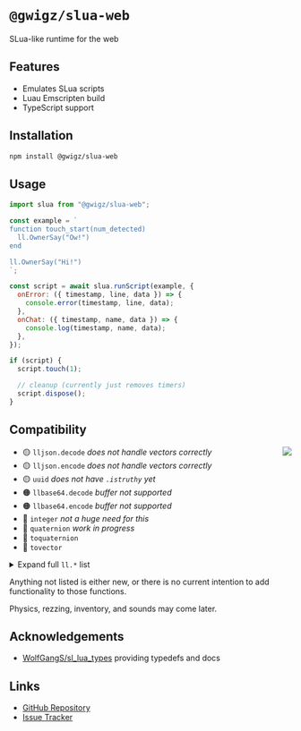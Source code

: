 # `@gwigz/slua-web`

SLua-like runtime for the web

## Features

- Emulates SLua scripts
- Luau Emscripten build
- TypeScript support

## Installation

```bash
npm install @gwigz/slua-web
```

## Usage

```js
import slua from "@gwigz/slua-web";

const example = `
function touch_start(num_detected)
  ll.OwnerSay("Ow!")
end

ll.OwnerSay("Hi!")
`;

const script = await slua.runScript(example, {
  onError: ({ timestamp, line, data }) => {
    console.error(timestamp, line, data);
  },
  onChat: ({ timestamp, name, data }) => {
    console.log(timestamp, name, data);
  },
});

if (script) {
  script.touch(1);

  // cleanup (currently just removes timers)
  script.dispose();
}
```

## Compatibility

<img align="right" src="https://progress-bar.xyz/40/?width=200&color=e1a650" />

- 🟡 `lljson.decode` _does not handle vectors correctly_
- 🟡 `lljson.encode` _does not handle vectors correctly_
- 🟡 `uuid` _does not have `.istruthy` yet_
- 🟠 `llbase64.decode` _buffer not supported_
- 🟠 `llbase64.encode` _buffer not supported_
- 🔴 `integer` _not a huge need for this_
- 🔴 `quaternion` _work in progress_
- 🔴 `toquaternion`
- 🔴 `tovector`

<details>
  <summary>Expand full <code>ll.*</code> list</summary><br />

- 🟢 `ll.Abs` _not tested_
- 🟢 `ll.Acos` _not tested_
- 🟢 `ll.Asin` _not tested_
- 🟢 `ll.Atan2` _not tested_
- 🟢 `ll.Base64ToInteger` _not tested_
- 🟢 `ll.Base64ToString` _not tested_
- 🟢 `ll.Ceil` _not tested_
- 🟢 `ll.Char` _not tested_
- 🟢 `ll.Cos` _not tested_
- 🟢 `ll.DetectedKey`
- 🟢 `ll.DetectedLinkNumber`
- 🟢 `ll.DetectedName`
- 🟢 `ll.DetectedOwner`
- 🟢 `ll.DetectedPos`
- 🟢 `ll.DetectedRezzer`
- 🟢 `ll.DetectedType`
- 🟢 `ll.DetectedVel`
- 🟢 `ll.Die`
- 🟢 `ll.DumpList2String` _not tested_
- 🟢 `ll.EscapeURL` _not tested_
- 🟢 `ll.Fabs` _not tested_
- 🟢 `ll.Floor` _not tested_
- 🟢 `ll.Frand` _not tested_
- 🟢 `ll.GenerateKey` _not tested_
- 🟢 `ll.GetAndResetTime` _not tested_
- 🟢 `ll.GetColor` _not tested_
- 🟢 `ll.GetCreator`
- 🟢 `ll.GetDate` _not tested_
- 🟢 `ll.GetDisplayName` _only works for owner_
- 🟢 `ll.GetEnergy` _always returns `1`_
- 🟢 `ll.GetGMTclock` _not tested_
- 🟢 `ll.GetKey`
- 🟢 `ll.GetLinkKey` _only works for `0`_
- 🟢 `ll.GetLinkName` _only works for `0`_
- 🟢 `ll.GetLinkNumber`
- 🟢 `ll.GetLinkNumberOfSides` _only works for `0`_
- 🟢 `ll.GetListLength` _not tested_
- 🟢 `ll.GetLocalPos`
- 🟢 `ll.GetNumberOfPrims`
- 🟢 `ll.GetNumberOfSides`
- 🟢 `ll.GetObjectDesc`
- 🟢 `ll.GetObjectLinkKey` _not tested_
- 🟢 `ll.GetObjectName`
- 🟢 `ll.GetObjectPermMask` _always returns `PERM_ALL`_
- 🟢 `ll.GetObjectPrimCount`
- 🟢 `ll.GetOwner`
- 🟢 `ll.GetOwnerKey`
- 🟢 `ll.GetPos`
- 🟢 `ll.GetRegionFPS` _always returns `45`_
- 🟢 `ll.GetRegionName`
- 🟢 `ll.GetRegionTimeDilation` _always returns `1`_
- 🟢 `ll.GetRootPosition`
- 🟢 `ll.GetScale`
- 🟢 `ll.GetScriptName`
- 🟢 `ll.GetScriptState`
- 🟢 `ll.GetSimulatorHostname`
- 🟢 `ll.GetStartParameter`
- 🟢 `ll.GetStartString`
- 🟢 `ll.GetSubString` _not passing all tests_
- 🟢 `ll.GetTime`
- 🟢 `ll.GetTimestamp` _not tested_
- 🟢 `ll.GetUnixTime`
- 🟢 `ll.GetUsername`
- 🟢 `ll.GetWallclock` _not tested_
- 🟢 `ll.InstantMessage`
- 🟢 `ll.Key2Name` _only works for owner_
- 🟢 `ll.LinksetDataAvailable`
- 🟢 `ll.LinksetDataCountKeys`
- 🟢 `ll.LinksetDataDelete`
- 🟢 `ll.LinksetDataDeleteProtected`
- 🟢 `ll.LinksetDataListKeys`
- 🟢 `ll.LinksetDataRead` _not tested_
- 🟢 `ll.LinksetDataReadProtected` _not tested_
- 🟢 `ll.LinksetDataReset`
- 🟢 `ll.LinksetDataWrite` _not tested_
- 🟢 `ll.LinksetDataWriteProtected` _not tested_
- 🟢 `ll.List2CSV` _not tested_
- 🟢 `ll.List2Float` _not tested_
- 🟢 `ll.List2Integer` _not tested_
- 🟢 `ll.List2String` _not tested_
- 🟢 `ll.Log` _not tested_
- 🟢 `ll.Log10` _not tested_
- 🟢 `ll.ModPow` _not tested_
- 🟢 `ll.Name2Key` _only works for owner_
- 🟢 `ll.OverMyLand` _always return `true`_
- 🟢 `ll.OwnerSay`
- 🟢 `ll.Pow` _not tested_
- 🟢 `ll.RegionSay`
- 🟢 `ll.RegionSayTo`
- 🟢 `ll.ResetScript`
- 🟢 `ll.ResetTime`
- 🟢 `ll.Round` _not tested_
- 🟢 `ll.Say`
- 🟢 `ll.SetAlpha`
- 🟢 `ll.SetColor`
- 🟢 `ll.SetLinkAlpha`
- 🟢 `ll.SetLinkColor`
- 🟢 `ll.SetObjectDesc` _not tested, not limited_
- 🟢 `ll.SetObjectName` _not tested, not limited_
- 🟢 `ll.SetPos`
- 🟢 `ll.SetRegionPos`
- 🟢 `ll.SetScale`
- 🟢 `ll.SetTimerEvent`
- 🟢 `ll.Shout`
- 🟢 `ll.Sin` _not tested_
- 🟢 `ll.Sqrt` _not tested_
- 🟢 `ll.StringLength` _not tested_
- 🟢 `ll.StringToBase64` _not tested_
- 🟢 `ll.StringTrim`
- 🟢 `ll.Tan` _not tested_
- 🟢 `ll.ToLower` _not tested_
- 🟢 `ll.ToUpper` _not tested_
- 🟢 `ll.VecDist` _not tested_
- 🟢 `ll.VecMag` _not tested_
- 🟢 `ll.VecNorm` _not tested_
- 🟢 `ll.Whisper`
- 🟡 `ll.Ord` _needs testing, probably wrong_
- 🔴 `ll.AngleBetween`
- 🔴 `ll.Axes2Rot`
- 🔴 `ll.AxisAngle2Rot`
- 🔴 `ll.ComputeHash`
- 🔴 `ll.CreateKeyValue`
- 🔴 `ll.CSV2List`
- 🔴 `ll.DataSizeKeyValue`
- 🔴 `ll.DeleteKeyValue`
- 🔴 `ll.DeleteSubList`
- 🔴 `ll.DeleteSubString`
- 🔴 `ll.DetectedGrab`
- 🔴 `ll.DetectedGroup`
- 🔴 `ll.DetectedRot`
- 🔴 `ll.DetectedTouchBinormal`
- 🔴 `ll.DetectedTouchFace`
- 🔴 `ll.DetectedTouchNormal`
- 🔴 `ll.DetectedTouchPos`
- 🔴 `ll.DetectedTouchST`
- 🔴 `ll.DetectedTouchUV`
- 🔴 `ll.Dialog`
- 🔴 `ll.Euler2Rot`
- 🔴 `ll.FindNotecardTextCount`
- 🔴 `ll.FindNotecardTextSync`
- 🔴 `ll.GetAlpha`
- 🔴 `ll.GetBoundingBox`
- 🔴 `ll.GetCameraAspect`
- 🔴 `ll.GetCameraFOV`
- 🔴 `ll.GetCameraPos`
- 🔴 `ll.GetCameraRot`
- 🔴 `ll.GetCenterOfMass`
- 🔴 `ll.GetEnv`
- 🔴 `ll.GetGeometricCenter`
- 🔴 `ll.GetLinkPrimitiveParams`
- 🔴 `ll.GetListEntryType`
- 🔴 `ll.GetLocalRot`
- 🔴 `ll.GetMass`
- 🔴 `ll.GetMassMKS`
- 🔴 `ll.GetMaxScaleFactor`
- 🔴 `ll.GetMinScaleFactor`
- 🔴 `ll.GetMoonDirection`
- 🔴 `ll.GetMoonRotation`
- 🔴 `ll.GetNotecardLine`
- 🔴 `ll.GetNotecardLineSync`
- 🔴 `ll.GetNumberOfNotecardLines`
- 🔴 `ll.GetObjectDetails`
- 🔴 `ll.GetObjectMass`
- 🔴 `ll.GetOmega`
- 🔴 `ll.GetPermissions`
- 🔴 `ll.GetPermissionsKey`
- 🔴 `ll.GetPhysicsMaterial`
- 🔴 `ll.GetPrimitiveParams`
- 🔴 `ll.GetRegionCorner`
- 🔴 `ll.GetRegionFlags`
- 🔴 `ll.GetRenderMaterial`
- 🔴 `ll.GetRootRotation`
- 🔴 `ll.GetRot`
- 🔴 `ll.GetSimStats`
- 🔴 `ll.GetStatus`
- 🔴 `ll.GetTexture`
- 🔴 `ll.GetTextureOffset`
- 🔴 `ll.GetTextureRot`
- 🔴 `ll.GetTextureScale`
- 🔴 `ll.GetTimeOfDay`
- 🔴 `ll.GiveMoney`
- 🔴 `ll.Ground`
- 🔴 `ll.Hash`
- 🔴 `ll.InsertString`
- 🔴 `ll.IntegerToBase64`
- 🔴 `ll.Json2List`
- 🔴 `ll.JsonGetValue`
- 🔴 `ll.JsonSetValue`
- 🔴 `ll.JsonValueType`
- 🔴 `ll.KeyCountKeyValue`
- 🔴 `ll.KeysKeyValue`
- 🔴 `ll.Linear2sRGB`
- 🔴 `ll.LinksetDataCountFound`
- 🔴 `ll.LinksetDataDeleteFound`
- 🔴 `ll.LinksetDataFindKeys`
- 🔴 `ll.List2Json`
- 🔴 `ll.List2Key`
- 🔴 `ll.List2List`
- 🔴 `ll.List2ListSlice`
- 🔴 `ll.List2ListStrided`
- 🔴 `ll.List2Rot`
- 🔴 `ll.List2Vector`
- 🔴 `ll.Listen`
- 🔴 `ll.ListenControl`
- 🔴 `ll.ListenRemove`
- 🔴 `ll.ListFindList`
- 🔴 `ll.ListFindListNext`
- 🔴 `ll.ListFindStrided`
- 🔴 `ll.ListInsertList`
- 🔴 `ll.ListRandomize`
- 🔴 `ll.ListReplaceList`
- 🔴 `ll.ListSort`
- 🔴 `ll.ListSortStrided`
- 🔴 `ll.ListStatistics`
- 🔴 `ll.LoadURL`
- 🔴 `ll.LookAt`
- 🔴 `ll.MapBeacon`
- 🔴 `ll.MapDestination`
- 🔴 `ll.MD5String`
- 🔴 `ll.MessageLinked`
- 🔴 `ll.MoveToTarget`
- 🔴 `ll.OffsetTexture`
- 🔴 `ll.ParseString2List`
- 🔴 `ll.ParseStringKeepNulls`
- 🔴 `ll.ReadKeyValue`
- 🔴 `ll.ReplaceSubString`
- 🔴 `ll.RequestSimulatorData`
- 🔴 `ll.RequestUserKey`
- 🔴 `ll.RequestUsername`
- 🔴 `ll.ReturnObjectsByID`
- 🔴 `ll.ReturnObjectsByOwner`
- 🔴 `ll.Rot2Angle`
- 🔴 `ll.Rot2Axis`
- 🔴 `ll.Rot2Euler`
- 🔴 `ll.Rot2Fwd`
- 🔴 `ll.Rot2Left`
- 🔴 `ll.Rot2Up`
- 🔴 `ll.RotateTexture`
- 🔴 `ll.RotBetween`
- 🔴 `ll.RotLookAt`
- 🔴 `ll.RotTarget`
- 🔴 `ll.RotTargetRemove`
- 🔴 `ll.ScaleByFactor`
- 🔴 `ll.ScaleTexture`
- 🔴 `ll.SendRemoteData`
- 🔴 `ll.Sensor`
- 🔴 `ll.SensorRemove`
- 🔴 `ll.SensorRepeat`
- 🔴 `ll.SetClickAction`
- 🔴 `ll.SetEnvironment`
- 🔴 `ll.SetGroundTexture`
- 🔴 `ll.SetLinkPrimitiveParams`
- 🔴 `ll.SetLinkPrimitiveParamsFast`
- 🔴 `ll.SetLinkRenderMaterial`
- 🔴 `ll.SetLinkTexture`
- 🔴 `ll.SetLinkTextureAnim`
- 🔴 `ll.SetLocalRot`
- 🔴 `ll.SetPrimitiveParams`
- 🔴 `ll.SetRenderMaterial`
- 🔴 `ll.SetRot`
- 🔴 `ll.SetScriptState`
- 🔴 `ll.SetStatus`
- 🔴 `ll.SetText`
- 🔴 `ll.SetTexture`
- 🔴 `ll.SetTextureAnim`
- 🔴 `ll.SetTouchText`
- 🔴 `ll.SHA1String`
- 🔴 `ll.SHA256String`
- 🔴 `ll.Sleep`
- 🔴 `ll.sRGB2Linear`
- 🔴 `ll.StopLookAt`
- 🔴 `ll.StopMoveToTarget`
- 🔴 `ll.StopSound`
- 🔴 `ll.SubStringIndex`
- 🔴 `ll.TargetOmega`
- 🔴 `ll.TextBox`
- 🔴 `ll.UnescapeURL`
- 🔴 `ll.UpdateKeyValue`
- 🔴 `ll.Water`
- 🔴 `ll.WorldPosToHUD`
- 🔴 `ll.XorBase64StringsCorrect`

</details>

Anything not listed is either new, or there is no current intention to add functionality to those functions.

Physics, rezzing, inventory, and sounds may come later.

## Acknowledgements

- [WolfGangS/sl_lua_types](https://github.com/WolfGangS/sl_lua_types) providing typedefs and docs

## Links

- [GitHub Repository](https://github.com/gwigz/slua)
- [Issue Tracker](https://github.com/gwigz/slua/issues)
